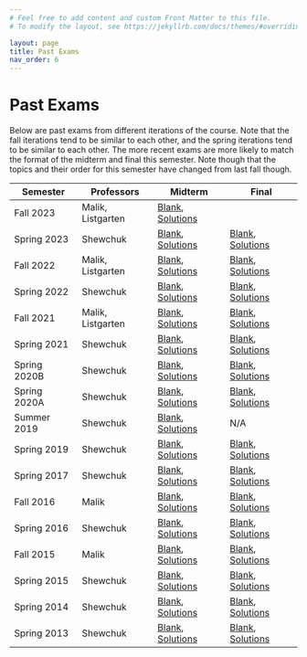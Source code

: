 ```yaml
---
# Feel free to add content and custom Front Matter to this file.
# To modify the layout, see https://jekyllrb.com/docs/themes/#overriding-theme-defaults

layout: page
title: Past Exams
nav_order: 6
---
```


# Past Exams
Below are past exams from different iterations of the course. Note that the fall iterations tend to be similar to each other, and the spring iterations tend to be similar to each other. The more recent exams are more likely to match the format of the midterm and final this semester. Note though that the topics and their order for this semester have changed from last fall though.

| Semester | Professors | Midterm | Final |
|----------|------------|---------|-------|
| Fall 2023 | Malik, Listgarten | [Blank](docs/exams/midf23blank.pdf), [Solutions](docs/exams/midf23.pdf) |  |
| Spring 2023 | Shewchuk | [Blank](docs/exams/mids23blank.pdf), [Solutions](docs/exams/mids23.pdf) | [Blank](docs/exams/finals23blank.pdf), [Solutions](docs/exams/finals23.pdf) |
| Fall 2022 | Malik, Listgarten | [Blank](docs/exams/midf22blank.pdf), [Solutions](docs/exams/midf22.pdf) | [Blank](docs/exams/midf22blank.pdf), [Solutions](docs/exams/midf22.pdf) |
| Spring 2022 | Shewchuk | [Blank](docs/exams/mids22blank.pdf), [Solutions](docs/exams/mids22.pdf) | [Blank](docs/exams/finals22blank.pdf), [Solutions](docs/exams/finals22.pdf) |
| Fall 2021 | Malik, Listgarten | [Blank](docs/exams/midf21blank.pdf), [Solutions](docs/exams/midf21.pdf) | [Blank](docs/exams/finalf21blank.pdf), [Solutions](docs/exams/finalf21.pdf) |
| Spring 2021 | Shewchuk | [Blank](docs/exams/mids21blank.pdf), [Solutions](docs/exams/mids21.pdf) | [Blank](docs/exams/finals21blank.pdf), [Solutions](docs/exams/finals21.pdf) |
| Spring 2020B | Shewchuk | [Blank](docs/exams/mids20bblank.pdf), [Solutions](docs/exams/mids20b.pdf) | [Blank](docs/exams/finals20bblank.pdf), [Solutions](docs/exams/finals20b.pdf) |
| Spring 2020A | Shewchuk | [Blank](docs/exams/mids20ablank.pdf), [Solutions](docs/exams/mids20a.pdf) | [Blank](docs/exams/finals20ablank.pdf), [Solutions](docs/exams/finals20a.pdf) |
| Summer 2019 | Shewchuk | [Blank](docs/exams/midsu19blank.pdf), [Solutions](docs/exams/midsu19.pdf) | N/A |
| Spring 2019 | Shewchuk | [Blank](docs/exams/mids19blank.pdf), [Solutions](docs/exams/mids19.pdf) | [Blank](docs/exams/finals19blank.pdf), [Solutions](docs/exams/finals19.pdf) |
| Spring 2017 | Shewchuk | [Blank](docs/exams/mids17blank.pdf), [Solutions](docs/exams/mids17.pdf) | [Blank](docs/exams/finals17blank.pdf), [Solutions](docs/exams/finals17.pdf) |
| Fall 2016 | Malik | [Blank](docs/exams/midf16blank.pdf), [Solutions](docs/exams/midf16.pdf) | [Blank](docs/exams/finalf16blank.pdf), [Solutions](docs/exams/finalf16.pdf) |
| Spring 2016 | Shewchuk | [Blank](docs/exams/mids16blank.pdf), [Solutions](docs/exams/mids16.pdf) | [Blank](docs/exams/finals16blank.pdf), [Solutions](docs/exams/finals16.pdf) |
| Fall 2015 | Malik | [Blank](docs/exams/midf15blank.pdf), [Solutions](docs/exams/midf15.pdf) | [Blank](docs/exams/finalf15blank.pdf), [Solutions](docs/exams/finalf15.pdf) |
| Spring 2015 | Shewchuk | [Blank](docs/exams/mids15blank.pdf), [Solutions](docs/exams/mids15.pdf) | [Blank](docs/exams/finals15blank.pdf), [Solutions](docs/exams/finals15.pdf) |
| Spring 2014 | Shewchuk | [Blank](docs/exams/mids14blank.pdf), [Solutions](docs/exams/mids14.pdf) | [Blank](docs/exams/finals14blank.pdf), [Solutions](docs/exams/finals14.pdf) |
| Spring 2013 | Shewchuk | [Blank](docs/exams/mids13blank.pdf), [Solutions](docs/exams/mids13.pdf) | [Blank](docs/exams/finals13blank.pdf), [Solutions](docs/exams/finals13.pdf) |